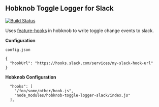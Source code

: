 Hobknob Toggle Logger for Slack
---
[![Build Status](https://travis-ci.org/ve-interactive/hobknob-toggle-logger-slack.svg?branch=master)](https://travis-ci.org/ve-interactive/hobknob-toggle-logger-slack)

Uses [feature-hooks](https://github.com/opentable/hobknob#feature-hooks) in hobknob to write toggle change events to slack.

__Configuration__

`config.json`

```
{
  "hookUrl": "https://hooks.slack.com/services/my-slack-hook-url"
}
```

__Hobknob Configuration__

```
  "hooks": [
    "/foo/some/other/hook.js",
    "node_modules/hobknob-toggle-logger-slack/index.js"
  ],
```
